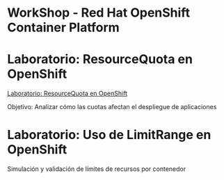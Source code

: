# WorkShop - Red Hat OpenShift Container Platform

# Laboratorio: ResourceQuota en OpenShift
<a href="./ResourceQuota" target="_blank">Laboratorio: ResourceQuota en OpenShift</a>

Objetivo: Analizar cómo las cuotas afectan el despliegue de aplicaciones

# Laboratorio: Uso de LimitRange en OpenShift
Simulación y validación de límites de recursos por contenedor
